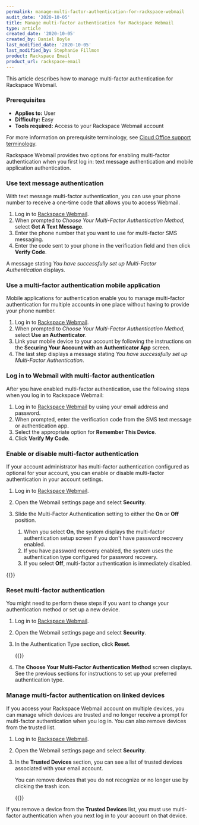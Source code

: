 ```yaml
---
permalink: manage-multi-factor-authentication-for-rackspace-webmail
audit_date: '2020-10-05'
title: Manage multi-factor authentication for Rackspace Webmail
type: article
created_date: '2020-10-05'
created_by: Daniel Boyle
last_modified_date: '2020-10-05'
last_modified_by: Stephanie Fillmon
product: Rackspace Email
product_url: rackspace-email
---
```


This article describes how to manage multi-factor authentication for
Rackspace Webmail.

### Prerequisites

- **Applies to:** User
- **Difficulty:** Easy
- **Tools required:** Access to your Rackspace Webmail account

For more information on prerequisite terminology, see
[Cloud Office support terminology](/support/how-to/cloud-office-support-terminology).

Rackspace Webmail provides two options for enabling multi-factor
authentication when you first log in: text message authentication and mobile
application authentication.

### Use text message authentication

With text message multi-factor authentication, you can use your phone number to
receive a one-time code that allows you to access Webmail.

1. Log in to [Rackspace Webmail](https://apps.rackspace.com/).
2. When prompted to *Choose Your Multi-Factor Authentication Method*,
   select **Get A Text Message**.
3. Enter the phone number that you want to use for multi-factor SMS messaging.
4. Enter the code sent to your phone in the verification field and then click
   **Verify Code**.

A message stating *You have successfully set up Multi-Factor Authentication*
displays.

### Use a multi-factor authentication mobile application

Mobile applications for authentication enable you to manage multi-factor
authentication for multiple accounts in one place without having to provide
your phone number.

1. Log in to [Rackspace Webmail](https://apps.rackspace.com/).
2. When prompted to *Choose Your Multi-Factor Authentication Method*,
   select **Use an Authenticator**.
3. Link your mobile device to your account by following the instructions on
   the **Securing Your Account with an Authenticator App** screen.
4. The last step displays a message stating *You have successfully set up
   Multi-Factor Authentication*.

### Log in to Webmail with multi-factor authentication

After you have enabled multi-factor authentication, use the following steps
when you log in to Rackspace Webmail:

1. Log in to [Rackspace Webmail](https://apps.rackspace.com/) by using your
   email address and password.
2. When prompted, enter the verification code from the SMS text message or
   authentication app.
3. Select the appropriate option for **Remember This Device**.
4. Click **Verify My Code**.


### Enable or disable multi-factor authentication

If your account administrator has multi-factor authentication configured as
optional for your account, you can enable or disable multi-factor
authentication in your account settings.

1. Log in to [Rackspace Webmail](https://apps.rackspace.com/).
2. Open the Webmail settings page and select **Security**.
3. Slide the Multi-Factor Authentication setting to either the **On** or
   **Off** position.

   1. When you select **On**, the system displays the multi-factor
      authentication setup screen if you don't have password recovery enabled.
   2. If you have password recovery enabled, the system uses the authentication
      type configured for password recovery.
   3. If you select **Off**, multi-factor authentication is immediately
      disabled.

{{<image src="mfa-settings.png" alt="" title="">}}


### Reset multi-factor authentication

You might need to perform these steps if you want to change your
authentication method or set up a new device.

1. Log in to [Rackspace Webmail](https://apps.rackspace.com/).
2. Open the Webmail settings page and select **Security**.
3. In the Authentication Type section, click **Reset**.

   {{<image src="reset-mfa.png" alt="" title="">}}

4. The **Choose Your Multi-Factor Authentication Method** screen displays. See
   the previous sections for instructions to set up your preferred
   authentication type.

### Manage multi-factor authentication on linked devices

If you access your Rackspace Webmail account on multiple devices, you can
manage which devices are trusted and no longer receive a prompt for
multi-factor authentication when you log in. You can also remove devices from
the trusted list.

1. Log in to [Rackspace Webmail](https://apps.rackspace.com/).
2. Open the Webmail settings page and select **Security**.
3. In the **Trusted Devices** section, you can see a list of trusted devices
   associated with your email account.

   You can remove devices that you do not recognize or no longer use by
   clicking the trash icon.

   {{<image src="mfa-trusted-devices.png" alt="" title="">}}

If you remove a device from the **Trusted Devices** list, you must use
multi-factor authentication when you next log in to your account on that
device.
